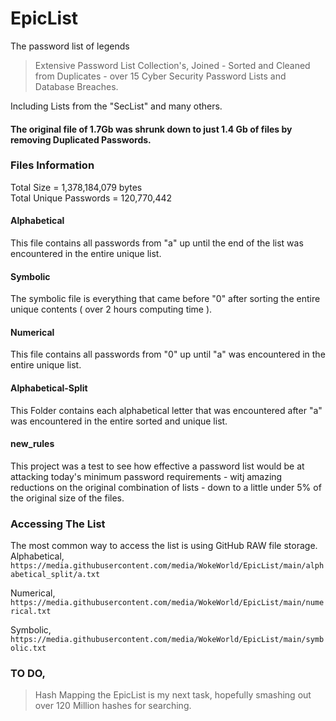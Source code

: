 # EpicList
The password list of legends   
   
> Extensive Password List Collection's, Joined - Sorted and Cleaned from Duplicates - over 15 Cyber Security Password Lists and Database Breaches.
 
Including Lists from the "SecList" and many others.   

 
#### The original file of 1.7Gb was shrunk down to just 1.4 Gb of files by removing Duplicated Passwords.    
  
### Files Information    
Total Size = 1,378,184,079 bytes    
Total Unique Passwords = 120,770,442   

#### Alphabetical  
This file contains all passwords from "a" up until the end of the list was encountered in the entire unique list.

#### Symbolic     
The symbolic file is everything that came before "0" after sorting the entire unique contents ( over 2 hours computing time ).
 
#### Numerical   
This file contains all passwords from "0" up until "a" was encountered in the entire unique list.
 
#### Alphabetical-Split   
This Folder contains each alphabetical letter that was encountered after "a" was encountered in the entire sorted and unique list.   
 
#### new_rules    
This project was a test to see how effective a password list would be at attacking today's minimum password requirements - witj amazing reductions on the original combination of lists - down to a little under 5% of the original size of the files.
     
  
### Accessing The List    
The most common way to access the list is using GitHub RAW file storage.  
Alphabetical,    
`https://media.githubusercontent.com/media/WokeWorld/EpicList/main/alphabetical_split/a.txt`     
   
Numerical,   
`https://media.githubusercontent.com/media/WokeWorld/EpicList/main/numerical.txt`    
  
Symbolic,   
`https://media.githubusercontent.com/media/WokeWorld/EpicList/main/symbolic.txt`

   

### TO DO,   
> Hash Mapping the EpicList is my next task, hopefully smashing out over 120 Million hashes for searching.  


  
  
